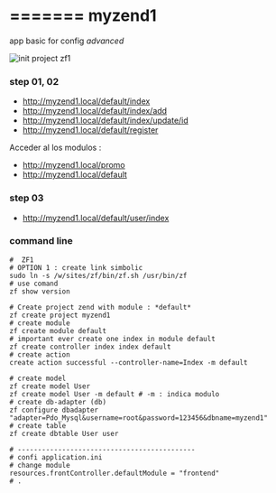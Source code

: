 =======
myzend1
=======

app basic for config *advanced* 


![init project zf1](http://i58.tinypic.com/10hom79.png)


### step 01, 02

* http://myzend1.local/default/index
* http://myzend1.local/default/index/add
* http://myzend1.local/default/index/update/id
* http://myzend1.local/default/register

Acceder al los modulos :

* http://myzend1.local/promo
* http://myzend1.local/default

### step 03

* http://myzend1.local/default/user/index





### command line
    #  ZF1
    # OPTION 1 : create link simbolic
    sudo ln -s /w/sites/zf/bin/zf.sh /usr/bin/zf
    # use comand
    zf show version

    # Create project zend with module : *default*
    zf create project myzend1
    # create module
    zf create module default
    # important ever create one index in module default
    zf create controller index index default
    # create action 
    create action successful --controller-name=Index -m default

    # create model
    zf create model User
    zf create model User -m default # -m : indica modulo
    # create db-adapter (db)
    zf configure dbadapter "adapter=Pdo_Mysql&username=root&password=123456&dbname=myzend1"
    # create table
    zf create dbtable User user

    # --------------------------------------------
    # confi application.ini
    # change module
    resources.frontController.defaultModule = "frontend"
    # .


